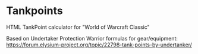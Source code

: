 # Tankpoints
HTML TankPoint calculator for "World of Warcraft Classic"

Based on Undertaker Protection Warrior formulas for gear/equipment: https://forum.elysium-project.org/topic/22798-tank-points-by-undertanker/
